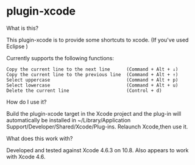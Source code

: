 plugin-xcode
============

What is this?

This plugin-xcode is to provide some shortcuts to xcode. (If you've used Eclipse )

Currently supports the following functions:

	Copy the current line to the next line 		(Command + Alt + ↓)
	Copy the current line to the previous line	(Command + Alt + ↑)
	Select uppercase							(Command + Alt + p)
	Select lowercase							(Command + Alt + u)
	Delete the current line						(Control + d)


How do I use it?

Build the plugin-xcode target in the Xcode project and the plug-in will automatically be installed in ~/Library/Application Support/Developer/Shared/Xcode/Plug-ins. Relaunch Xcode,then use it.

What does this work with?

Developed and tested against Xcode 4.6.3 on 10.8. Also appears to work with Xcode 4.6.